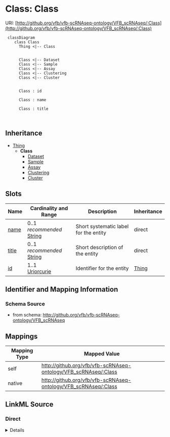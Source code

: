 # Class: Class



URI: [http://github.org/vfb/vfb-scRNAseq-ontology/VFB_scRNAseq/:Class](http://github.org/vfb/vfb-scRNAseq-ontology/VFB_scRNAseq/:Class)



```mermaid
 classDiagram
    class Class
      Thing <|-- Class
      

      Class <|-- Dataset
      Class <|-- Sample
      Class <|-- Assay
      Class <|-- Clustering
      Class <|-- Cluster
      
      
      Class : id
        
      Class : name
        
      Class : title
        
      
```





## Inheritance
* [Thing](Thing.md)
    * **Class**
        * [Dataset](Dataset.md)
        * [Sample](Sample.md)
        * [Assay](Assay.md)
        * [Clustering](Clustering.md)
        * [Cluster](Cluster.md)



## Slots

| Name | Cardinality and Range | Description | Inheritance |
| ---  | --- | --- | --- |
| [name](name.md) | 0..1 _recommended_ <br/> [String](String.md) | Short systematic label for the entity | direct |
| [title](title.md) | 0..1 _recommended_ <br/> [String](String.md) | Short description of the entity | direct |
| [id](id.md) | 1..1 <br/> [Uriorcurie](Uriorcurie.md) | Identifier for the entity | [Thing](Thing.md) |









## Identifier and Mapping Information







### Schema Source


* from schema: http://github.org/vfb/vfb-scRNAseq-ontology/VFB_scRNAseq





## Mappings

| Mapping Type | Mapped Value |
| ---  | ---  |
| self | http://github.org/vfb/vfb-scRNAseq-ontology/VFB_scRNAseq/:Class |
| native | http://github.org/vfb/vfb-scRNAseq-ontology/VFB_scRNAseq/:Class |





## LinkML Source

<!-- TODO: investigate https://stackoverflow.com/questions/37606292/how-to-create-tabbed-code-blocks-in-mkdocs-or-sphinx -->

### Direct

<details>
```yaml
name: Class
from_schema: http://github.org/vfb/vfb-scRNAseq-ontology/VFB_scRNAseq
rank: 1000
is_a: Thing
slots:
- name
- title

```
</details>

### Induced

<details>
```yaml
name: Class
from_schema: http://github.org/vfb/vfb-scRNAseq-ontology/VFB_scRNAseq
rank: 1000
is_a: Thing
attributes:
  name:
    name: name
    annotations:
      owl:
        tag: owl
        value: AnnotationAssertion
    description: Short systematic label for the entity.
    from_schema: http://github.org/vfb/vfb-scRNAseq-ontology/VFB_scRNAseq
    rank: 1000
    slot_uri: rdfs:label
    alias: name
    owner: Class
    domain_of:
    - Class
    range: string
    recommended: true
  title:
    name: title
    annotations:
      owl:
        tag: owl
        value: AnnotationAssertion
    description: Short description of the entity.
    from_schema: http://github.org/vfb/vfb-scRNAseq-ontology/VFB_scRNAseq
    rank: 1000
    slot_uri: IAO:0000115
    alias: title
    owner: Class
    domain_of:
    - Class
    range: string
    recommended: true
  id:
    name: id
    description: Identifier for the entity. FlyBase identifiers should be prefixed
      with 'FlyBase:'.
    from_schema: http://github.org/vfb/vfb-scRNAseq-ontology/VFB_scRNAseq
    rank: 1000
    identifier: true
    alias: id
    owner: Class
    domain_of:
    - Thing
    range: uriorcurie
    required: true

```
</details>